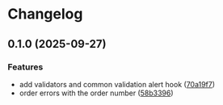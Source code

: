 # Changelog

## 0.1.0 (2025-09-27)

### Features

* add validators and common validation alert hook ([70a19f7](https://github.com/ggv3/vite-example/commit/70a19f793b06ac2dd15eeb524ebdb49095c129c7))
* order errors with the order number ([58b3396](https://github.com/ggv3/vite-example/commit/58b3396a04264e2f27dd018b037c450b6987cb6b))
